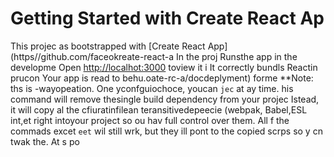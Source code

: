 # Getting Started with Create React Ap
This projec as bootstrapped with
[Create React App](https//github.com/faceokreate-react-a
In the proj
Runsthe app in the developme
Open [http://localhot:3000](http://ocalhost:3000) toview it i
It correctly bundls Reactin prucon
Your app is read to behu.oate-rc-a/docdeplyment) forme 
**Note: ths is  -wayopeation. One yconfguiochoce, youcan `jec` at ay time. his command will remove thesingle build dependency from your projec
Istead, it will copy al the cfiuratinfilean teransitivedepeecie (webpak, Babel,ESL
int,et right intoyour project so ou hav
full control over them. All f the commads excet `eet` wil still wrk, but they ill 
pont to the copied scrps so y cn twak the. At s po
